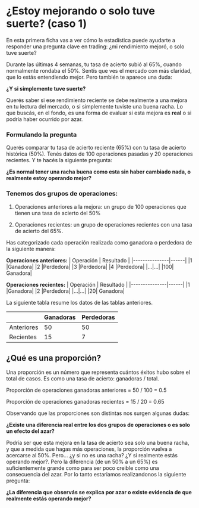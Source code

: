 # ¿Estoy mejorando o solo tuve suerte? (caso 1)

En esta primera ficha vas a ver cómo la estadística puede ayudarte a responder una pregunta clave en trading: ¿mi rendimiento mejoró, o solo tuve suerte?

Durante las últimas 4 semanas, tu tasa de acierto subió al 65%, cuando normalmente rondaba el 50%. Sentís que ves el mercado con más claridad, que lo estás entendiendo mejor. Pero también te aparece una duda:

**¿Y si simplemente tuve suerte?**

Querés saber si ese rendimiento reciente se debe realmente a una mejora en tu lectura del mercado, o si simplemente tuviste una buena racha. Lo que buscás, en el fondo, es una forma de evaluar si esta mejora es **real** o si podría haber ocurrido por azar.

### Formulando la pregunta

Querés comparar tu tasa de acierto reciente (65%) con tu tasa de acierto histórica (50%). Tenés datos de 100 operaciones pasadas y 20 operaciones recientes. Y te hacés la siguiente pregunta:

**¿Es normal tener una racha buena como esta sin haber cambiado nada, o realmente estoy operando mejor?**

### Tenemos dos grupos de operaciones:

1. Operaciones anteriores a la mejora: un grupo de 100 operaciones que tienen una tasa de acierto del 50%

2. Operaciones recientes: un grupo de operaciones recientes con una tasa de acierto del 65%.

Has categorizado cada operación realizada como ganadora o perdedora de la siguiente manera:

**Operaciones anteriores:**
| Operación | Resultado |
|---------------|------|
|1 |Ganadora|
|2 |Perdedora|
|3 |Perdedora|
|4 |Perdedora|
|...|...|
|100| Ganadora|

**Operaciones recientes:**
| Operación | Resultado |
|---------------|------|
|1 |Ganadora|
|2 |Perdedora|
|...|...|
|20| Ganadora|


La siguiente tabla resume los datos de las tablas anteriores.

|                 |Ganadoras|Perdedoras|
|---------|---------------|-----|
|Anteriores | 50 | 50 |
|Recientes | 15 | 7    |


## ¿Qué es una proporción?

Una proporción es un número que representa cuántos éxitos hubo sobre el total de casos. Es como una tasa de acierto: ganadoras / total.

Proporción de operaciones ganadoras anteriores = 50 / 100 = 0.5

Proporción de operaciones ganadoras recientes = 15 / 20 = 0.65

Observando que las proporciones son distintas nos surgen algunas dudas:

**¿Existe una diferencia real entre los dos grupos de operaciones o es solo un efecto del azar?**

Podría ser que esta mejora en la tasa de acierto sea solo una buena racha, y que a medida que hagas más operaciones, la proporción vuelva a acercarse al 50%. Pero... ¿y si no es una racha? ¿Y si realmente estás operando mejor?. Pero la diferencia (de un 50% a un 65%) es suficientemente grande como para ser poco creible como una consecuencia del azar. Por lo tanto estariamos realizandonos la siguiente pregunta:

**¿La diferencia que observás se explica por azar o existe evidencia de que realmente estás operando mejor?**






